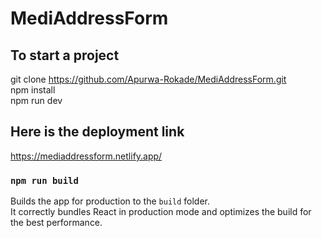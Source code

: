 # MediAddressForm

## To start a project

git clone https://github.com/Apurwa-Rokade/MediAddressForm.git \
npm install \
npm run dev

## Here is the deployment link

https://mediaddressform.netlify.app/

### `npm run build`

Builds the app for production to the `build` folder.\
It correctly bundles React in production mode and optimizes the build for the best performance.
